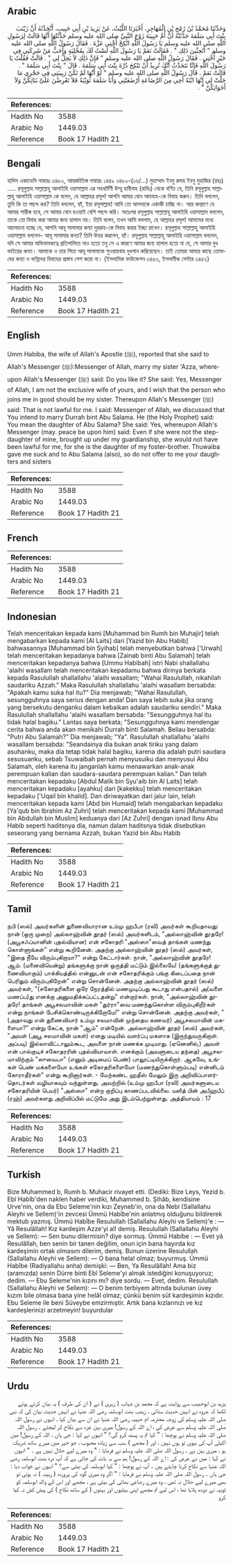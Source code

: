 ## Arabic


<div dir="rtl" lang="ar" style={{fontSize:'larger',backgroundColor:'#f8f9fa',padding:20}}>
وَحَدَّثَنَا مُحَمَّدُ بْنُ رُمْحِ بْنِ الْمُهَاجِرِ، أَخْبَرَنَا اللَّيْثُ، عَنْ يَزِيدَ بْنِ أَبِي حَبِيبٍ، أَنَّحَدَّثَهُ أَنَّ زَيْنَبَ بِنْتَ أَبِي سَلَمَةَ حَدَّثَتْهُ أَنَّ أُمَّ حَبِيبَةَ زَوْجَ النَّبِيِّ صلى الله عليه وسلم حَدَّثَتْهَا أَنَّهَا قَالَتْ لِرَسُولِ اللَّهِ صلى الله عليه وسلم يَا رَسُولَ اللَّهِ انْكِحْ أُخْتِي عَزَّةَ ‏.‏ فَقَالَ رَسُولُ اللَّهِ صلى الله عليه وسلم ‏"‏ أَتُحِبِّينَ ذَلِكِ ‏"‏ ‏.‏ فَقَالَتْ نَعَمْ يَا رَسُولَ اللَّهِ لَسْتُ لَكَ بِمُخْلِيَةٍ وَأَحَبُّ مَنْ شَرِكَنِي فِي خَيْرٍ أُخْتِي ‏.‏ فَقَالَ رَسُولُ اللَّهِ صلى الله عليه وسلم ‏"‏ فَإِنَّ ذَلِكِ لاَ يَحِلُّ لِي ‏"‏ ‏.‏ قَالَتْ فَقُلْتُ يَا رَسُولَ اللَّهِ فَإِنَّا نَتَحَدَّثُ أَنَّكَ تُرِيدُ أَنْ تَنْكِحَ دُرَّةَ بِنْتَ أَبِي سَلَمَةَ ‏.‏ قَالَ ‏"‏ بِنْتَ أَبِي سَلَمَةَ ‏"‏ ‏.‏ قَالَتْ نَعَمْ ‏.‏ قَالَ رَسُولُ اللَّهِ صلى الله عليه وسلم ‏"‏ لَوْ أَنَّهَا لَمْ تَكُنْ رَبِيبَتِي فِي حَجْرِي مَا حَلَّتْ لِي إِنَّهَا ابْنَةُ أَخِي مِنَ الرَّضَاعَةِ أَرْضَعَتْنِي وَأَبَا سَلَمَةَ ثُوَيْبَةُ فَلاَ تَعْرِضْنَ عَلَىَّ بَنَاتِكُنَّ وَلاَ أَخَوَاتِكُنَّ ‏"‏ ‏.‏
</div>
<div style={{backgroundColor:'#f8f9fa',padding:20, marginBottom: 10}}><table> <thead> <tr> <th>References:</th> <th></th> </tr> </thead> <tbody><tr><td>Hadith No</td><td>3588</td></tr><tr><td>Arabic No</td><td>1449.03</td></tr><tr><td>Reference</td><td>Book 17 Hadith 21</td></tr></tbody></table></div>

## Bengali


<div dir="ltr" lang="bn" style={{fontSize:'larger',backgroundColor:'#f8f9fa',padding:20}}>
হাদিস একাডেমি নাম্বারঃ ৩৪৮০, আন্তর্জাতিক নাম্বারঃ ১৪৪৯ ৩৪৮০-(১৬/...) মুহাম্মাদ ইবনু রুমহ ইবনু মুহাজির (রহঃ) ..... রসূলুল্লাহ সাল্লাল্লাহু আলাইহি ওয়াসাল্লাম এর সহধর্মিণী উম্মু হাবীবাহ (রাযিঃ) থেকে বর্ণিত যে, তিনি রসূলুল্লাহ সাল্লাল্লাহু আলাইহি ওয়াসাল্লাম কে বলেন, হে আল্লাহর রসূল! আপনি আমার বোন আযযাহ-কে বিবাহ করুন। তিনি বললেন, তুমি কি তা পছন্দ কর? তিনি বললেন, হ্যাঁ, ইয়া রসূলাল্লাহ! আমি তো আপনাকে একাকী চাচ্ছি না। আর কল্যাণে যে আমার শারীক হবে, সে আমার বোন হওয়াই বেশি পছন্দ করি। অতঃপর রসূলুল্লাহ সাল্লাল্লাহু আলাইহি ওয়াসাল্লাম বললেন, তাকে তো বিবাহ করা আমার জন্য হালাল নয়। তিনি বলেন, তখন আমি বললাম, হে আল্লাহর রসূল! আমাদের মধ্যে আলোচনা হচ্ছে যে, আপনি আবূ সালামার কন্যা দুররাহ-কে বিবাহ করার ইচ্ছা রাখেন। রসূলুল্লাহ সাল্লাল্লাহু আলাইহি ওয়াসাল্লাম বললেন- আবূ সালামার কন্যা? তিনি উত্তর করলেন, হ্যাঁ। রসূলুল্লাহ সাল্লাল্লাহু আলাইহি ওয়াসাল্লাম বললেন, যদি সে আমার অভিভাবকত্বে প্রতিপালিতা নাও হতো তবু সে এ কারণে আমার জন্য হালাল হতো না যে, সে আমার দুধ ভাইয়ের কন্যা। আমাকে ও তার পিতা আবূ সালামাকে সুওয়ায়বাহ দুধপান করিয়েছেন। তাই তোমরা আমার কাছে তোমাদের কন্যা ও ভগ্নিদের বিবাহের প্রস্তাব পেশ করো না। (ইসলামিক ফাউন্ডেশন ৩৪৫৩, ইসলামীক সেন্টার ৩৪৫২)
</div>
<div style={{backgroundColor:'#f8f9fa',padding:20, marginBottom: 10}}><table> <thead> <tr> <th>References:</th> <th></th> </tr> </thead> <tbody><tr><td>Hadith No</td><td>3588</td></tr><tr><td>Arabic No</td><td>1449.03</td></tr><tr><td>Reference</td><td>Book 17 Hadith 21</td></tr></tbody></table></div>

## English


<div dir="ltr" lang="en" style={{fontSize:'larger',backgroundColor:'#f8f9fa',padding:20}}>
Umm Habiba, the wife of Allah's Apostle (ﷺ), reported that she said to Allah's Messenger (ﷺ):Messenger of Allah, marry my sister 'Azza, whereupon Allah's Messenger (ﷺ) said: Do you like it? She said: Yes, Messenger of Allah, I am not the exclusive wife of yours, and I wish that the person who joins me in good should be my sister. Thereupon Allah's Messenger (ﷺ) said: That is not lawful for me. I said: Messenger of Allah, we discussed that You intend to marry Durrah bint Abu Salama. He (the Holy Prophet) said: You mean the daughter of Abu Salama? She said: Yes, whereupon Allah's Messenger (may. peace be upon him) said: Even if she were not the step-daughter of mine, brought up under my guardianship, she would not have been lawful for me, for she is the daughter of my foster-brother. Thuwaiba gave me suck and to Abu Salama (also), so do not offer to me your daughters and sisters
</div>
<div style={{backgroundColor:'#f8f9fa',padding:20, marginBottom: 10}}><table> <thead> <tr> <th>References:</th> <th></th> </tr> </thead> <tbody><tr><td>Hadith No</td><td>3588</td></tr><tr><td>Arabic No</td><td>1449.03</td></tr><tr><td>Reference</td><td>Book 17 Hadith 21</td></tr></tbody></table></div>

## French


<div dir="ltr" lang="fr" style={{fontSize:'larger',backgroundColor:'#f8f9fa',padding:20}}>

</div>
<div style={{backgroundColor:'#f8f9fa',padding:20, marginBottom: 10}}><table> <thead> <tr> <th>References:</th> <th></th> </tr> </thead> <tbody><tr><td>Hadith No</td><td>3588</td></tr><tr><td>Arabic No</td><td>1449.03</td></tr><tr><td>Reference</td><td>Book 17 Hadith 21</td></tr></tbody></table></div>

## Indonesian


<div dir="ltr" lang="id" style={{fontSize:'larger',backgroundColor:'#f8f9fa',padding:20}}>
Telah menceritakan kepada kami [Muhammad bin Rumh bin Muhajir] telah mengabarkan kepada kami [Al Laits] dari [Yazid bin Abu Habib] bahwasannya [Muhammad bin Syihab] telah menyebutkan bahwa ['Urwah] telah menceritakan kepadanya bahwa [Zainab binti Abu Salamah] telah menceritakan kepadanya bahwa [Ummu Habibah] istri Nabi shallallahu 'alaihi wasallam telah menceritakan kepadamu bahwa dirinya berkata kepada Rasulullah shallallahu 'alaihi wasallam; "Wahai Rasulullah, nikahilah saudariku Azzah." Maka Rasulullah shallallahu 'alaihi wasallam bersabda: "Apakah kamu suka hal itu?" Dia menjawab; "Wahai Rasulullah, sesungguhnya saya serius dengan anda! Dan saya lebih suka jika orang yang bersekutu denganku dalam kebaikan adalah saudariku sendiri." Maka Rasulullah shallallahu 'alaihi wasallam bersabda: "Sesungguhnya hal itu tidak halal bagiku." Lantas saya berkata; "Sesungguhnya kami mendengar cerita bahwa anda akan menikahi Durrah binti Salamah. Beliau bersabda: "Putri Abu Salamah?" Dia menjawab; "Ya". Rasulullah shallallahu 'alaihi wasallam bersabda: "Seandainya dia bukan anak tiriku yang dalam asuhanku, maka dia tetap tidak halal bagiku, karena dia adalah putri saudara sesusuanku, sebab Tsuwaibah pernah menyusuiku dan menyusui Abu Salamah, oleh karena itu janganlah kamu menawarkan anak-anak perempuan kalian dan saudara-saudara perempuan kalian." Dan telah menceritakan kepadaku [Abdul Malik bin Syu'aib bin Al Laits] telah menceritakan kepadaku [ayahku] dari [kakekku] telah menceritakan kepadaku ['Uqail bin khalid]. Dan diriwayatkan dari jalur lain, telah menceritakan kepada kami [Abd bin Humaid] telah mengabarkan kepadaku [Ya'qub bin Ibrahim Az Zuhri] telah menceritakan kepada kami [Muhammad bin Abdullah bin Muslim] keduanya dari [Az Zuhri] dengan isnad Ibnu Abu Habib seperti haditsnya dia, namun dalam haditsnya tidak disebutkan seseorang yang bernama Azzah, bukan Yazid bin Abu Habib
</div>
<div style={{backgroundColor:'#f8f9fa',padding:20, marginBottom: 10}}><table> <thead> <tr> <th>References:</th> <th></th> </tr> </thead> <tbody><tr><td>Hadith No</td><td>3588</td></tr><tr><td>Arabic No</td><td>1449.03</td></tr><tr><td>Reference</td><td>Book 17 Hadith 21</td></tr></tbody></table></div>

## Tamil


<div dir="ltr" lang="ta" style={{fontSize:'larger',backgroundColor:'#f8f9fa',padding:20}}>
நபி (ஸல்) அவர்களின் துணைவியாரான உம்மு ஹபீபா (ரலி) அவர்கள் கூறியதாவது: நான் (ஒரு முறை) அல்லாஹ்வின் தூதர் (ஸல்) அவர்களிடம், "அல்லாஹ்வின் தூதரே! (அபூசுஃப்யானின் புதல்வியான) என் சகோதரி "அஸ்ஸா"வைத் தாங்கள் மணந்து கொள்ளுங்கள்" என்று கூறினேன். அதற்கு அல்லாஹ்வின் தூதர் (ஸல்) அவர்கள், "இதை நீயே விரும்புகிறாயா?" என்று கேட்டார்கள். நான், "அல்லாஹ்வின் தூதரே! ஆம். (மனைவியென்று) தங்களுக்கு நான் ஒருத்தி மட்டும் இல்லையே! (தங்களுக்குத் துணைவியாகும்) பாக்கியத்தில் என்னுடன் என் சகோதரிக்கும் பங்கு கிடைப்பதை நான் பெரிதும் விரும்புகிறேன்" என்று சொன்னேன். அதற்கு அல்லாஹ்வின் தூதர் (ஸல்) அவர்கள், "(சகோதரிகளை ஒரே நேரத்தில் மணமுடிப்பது கூடாது என்பதால்) அ(வளை மணப்ப)து எனக்கு அனுமதிக்கப்பட்டதன்று" என்றார்கள். நான், "அல்லாஹ்வின் தூதரே! தாங்கள் அபூசலமாவின் மகள் "துர்ரா"வை மணந்துகொள்ள விரும்புகிறீர்கள் என்று நாங்கள் பேசிக்கொண்டிருக்கிறோமே!" என்று சொன்னேன். அதற்கு அவர்கள், "(அதாவது என் துணைவியார் உம்மு சலமாவின் முந்தைய கணவர்) அபூசலமாவின் மகளையா?" என்று கேட்க, நான் "ஆம்" என்றேன். அல்லாஹ்வின் தூதர் (ஸல்) அவர்கள், "அவள் (அபூ சலமாவின் மகள்) எனது மடியில் வளர்ப்பு மகளாக (இருந்துவருகிறாள். அப்படி) இல்லாவிட்டாலும்கூட, அவளை நான் மணக்க முடியாது. (ஏனெனில்,) அவள் என் பால்குடிச் சகோதரரின் புதல்வியாவாள். எனக்கும் (அவளுடைய தந்தை) அபூசலமாவிற்கும் "ஸுவைபா" (எனும் அடிமைப் பெண்) பாலூட்டியிருக்கிறார். ஆகவே, உங்கள் பெண் மக்களையோ உங்கள் சகோதரிகளையோ (மணந்துகொள்ளும்படி) என்னிடம் கோராதீர்கள்" என்று கூறினார்கள். - மேற்கண்ட ஹதீஸ் மேலும் இரு அறிவிப்பாளர்தொடர்கள் வழியாகவும் வந்துள்ளது. அவற்றில் (உம்மு ஹபீபா (ரலி) அவர்களுடைய சகோதரியின் பெயர்) "அஸ்ஸா" என்ற குறிப்பு காணப்படவில்லை. யஸீத் பின் அபீஹபீப் (ரஹ்) அவர்களது அறிவிப்பில் மட்டுமே அது இடம்பெற்றுள்ளது. அத்தியாயம் : 17
</div>
<div style={{backgroundColor:'#f8f9fa',padding:20, marginBottom: 10}}><table> <thead> <tr> <th>References:</th> <th></th> </tr> </thead> <tbody><tr><td>Hadith No</td><td>3588</td></tr><tr><td>Arabic No</td><td>1449.03</td></tr><tr><td>Reference</td><td>Book 17 Hadith 21</td></tr></tbody></table></div>

## Turkish


<div dir="ltr" lang="tr" style={{fontSize:'larger',backgroundColor:'#f8f9fa',padding:20}}>
Bize Muhammed b, Rumh b. Muhacir rivayet etti. (Dediki: Bize Leys, Yezid b. Ebî Habîb'den naklen haber verdiki, Muhammed b. Şihâb, kendisine Urve'nin, ona da Ebu Seleme'nin kızı Zeyneb'in, ona da Nebi (Sallallahu Aleyhi ve Sellem)'in zevcesi Ümmü Habîbe'nin anlatmış olduğunu bildirerek mektub yazmış. Ümmü Habîbe Resulullah (Sallallahu Aleyhi ve Sellem)'e : — Yâ Resulâllah! Kız kardeşim Azze'yi al! demiş. Resulullah (Sallallahu Aleyhi ve Sellem): — Sen bunu dilermisin? diye sormuş. Ümmü Habibe : — Evet yâ Resulâllah, ben senin bir tanen değilim, onun için bana hayırda kız kardeşimin ortak olmasını dilerim, demiş. Bunun üzerine Resulullah (Sallallahu Aleyhi ve Sellem): — O bana hela! olmaz; buyurmuş. Ümmü Habîbe (Radiyallahu anha) demişki: — Ben, Ya Resulâllah! Ama biz (aramızda) senin Dürre binti Ebî Seleme'yi almak istediğini konuşuyoruz; dedim. — Ebu Seleme'nin kızını mı? diye sordu. — Evet, dedim. Resulullah (Sallallahu Aleyhi ve Sellem): — O benim terbiyem altrnda bulunan üvey kızım bile olmasa bana yine helâl olmaz; çünkü benim süt kardeşimin kızıdır. Ebu Seleme ile beni Süveybe emzirmıştir. Artık bana kızlarınızı ve kız kardeşlerinizi arzetmeyin! buyurdular
</div>
<div style={{backgroundColor:'#f8f9fa',padding:20, marginBottom: 10}}><table> <thead> <tr> <th>References:</th> <th></th> </tr> </thead> <tbody><tr><td>Hadith No</td><td>3588</td></tr><tr><td>Arabic No</td><td>1449.03</td></tr><tr><td>Reference</td><td>Book 17 Hadith 21</td></tr></tbody></table></div>

## Urdu


<div dir="rtl" lang="ur" style={{fontSize:'larger',backgroundColor:'#f8f9fa',padding:20}}>
یزید بن ابوحبیب سے روایت ہے کہ محمد بن شہاب ( زہری ) نے ( ان کی طرف ) یہ بیان کرتے ہوئے لکھا کہ عروہ نے انہیں حدیث سنائی ، زینب بنت ابوسلمہ رضی اللہ عنہا نے انہیں حدیث بیان کی کہ نبی صلی اللہ علیہ وسلم کی زوجہ محترمہ ام حبیبہ رضی اللہ عنہا نے ان سے بیان کیا ، انہوں نے رسول اللہ صلی اللہ علیہ وسلم سے عرض کی ، اے اللہ کے رسول! میری بہن عزہ سے نکاح کر لیجئے ۔ رسول اللہ صلی اللہ علیہ وسلم نے پوچھا : " کیا تم یہ پسند کرو گی؟ " انہوں نے کہا : جی ہاں ، اللہ کے رسول! میں اکیلی آپ کی بیوی تو ہوں نہیں ، اور ( مجھے ) سب سے زیادہ محبوب ، جو خیر میں میرے ساتھ شریک ہو ، میری بہن ہے ۔ رسول اللہ صلی اللہ علیہ وسلم نے فرمایا : " وہ میرے لیے حلال نہیں ہے ۔ " انہوں نے کہا : میں نے عرض کی : اے اللہ کے رسول! ہم سے یہ بات کی جاتی ہے کہ آپ درہ بنت ابوسلمہ رضی اللہ عنہا سے نکاح کرنا چاہتے ہیں ۔ آپ نے پوچھا : " کیا ابوسلمہ کی بیٹی سے؟ " انہوں نے جواب دیا : جی ہاں ۔ رسول اللہ صلی اللہ علیہ وسلم نے فرمایا : " اگر وہ میری گود کی پروردہ ( ربیبہ ) نہ ہوتی تو بھی میرے لیے حلال نہ تھی ، وہ میرے رضاعی بھائی کی بیٹی ہے ، مجھے اور اس کے والد ابوسلمہ کو ثوبیہ نے دودھ پلایا تھا ، اس لیے تم مجھے اپنی بیٹیوں اور بہنوں ( کے ساتھ نکاح ) کی پیش کش نہ کیا کرو
</div>
<div style={{backgroundColor:'#f8f9fa',padding:20, marginBottom: 10}}><table> <thead> <tr> <th>References:</th> <th></th> </tr> </thead> <tbody><tr><td>Hadith No</td><td>3588</td></tr><tr><td>Arabic No</td><td>1449.03</td></tr><tr><td>Reference</td><td>Book 17 Hadith 21</td></tr></tbody></table></div>